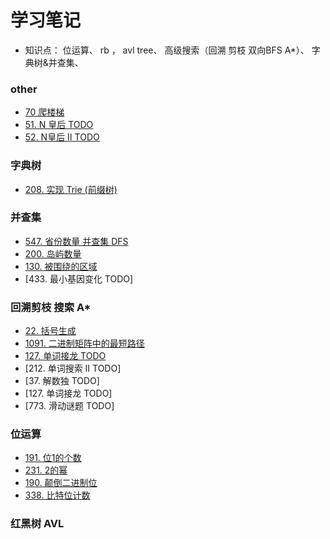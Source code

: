 # 学习笔记
- 知识点： 位运算、 rb ， avl tree、 高级搜索（回溯 剪枝 双向BFS A*）、 字典树&并查集、
### other
- [70 爬楼梯](./climbStairs.go)
- [51. N 皇后 TODO](./solveNQueens.go)
- [52. N皇后 II TODO](./totalNQueens.go)

### 字典树
- [208. 实现 Trie (前缀树)](./tire/Trie.go)
### 并查集
- [547. 省份数量 并查集 DFS](./UnionFInd/findCircleNum.go)
- [200. 岛屿数量](./UnionFInd/numIslands.go)
- [130. 被围绕的区域](./UnionFInd/solve.go)
- [433. 最小基因变化 TODO]
### 回溯剪枝 搜索  A*
- [22. 括号生成](./generateParenthesis.go)
- [1091. 二进制矩阵中的最短路径](./shortestPathBinaryMatrix.go)
- [127. 单词接龙 TODO](./ladderLength.go)
- [212. 单词搜索 II TODO]
- [37. 解数独 TODO]
- [127. 单词接龙 TODO]
- [773. 滑动谜题 TODO]
### 位运算
- [191. 位1的个数](./hammingWeight.go)
- [231. 2的幂](./isPowerOfTwo.go)
- [190. 颠倒二进制位](./reverseBits.go)
- [338. 比特位计数](./countBits.go)

### 红黑树 AVL